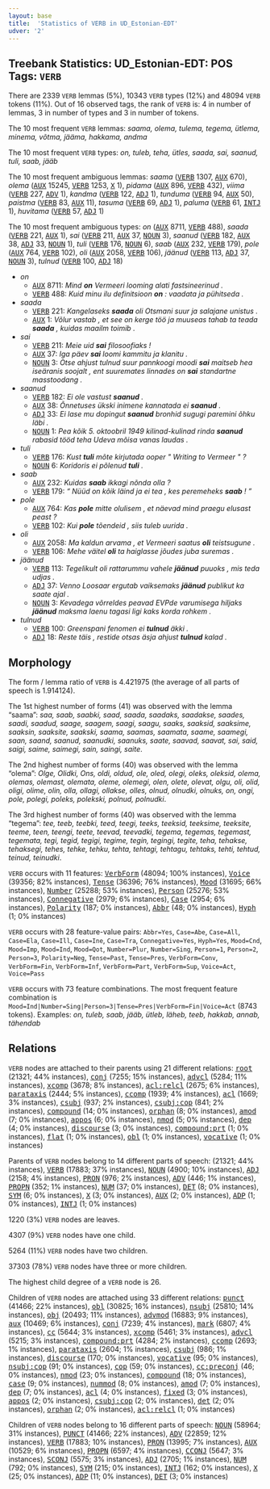 ```yaml
---
layout: base
title:  'Statistics of VERB in UD_Estonian-EDT'
udver: '2'
---
```


## Treebank Statistics: UD_Estonian-EDT: POS Tags: `VERB`

There are 2339 `VERB` lemmas (5%), 10343 `VERB` types (12%) and 48094 `VERB` tokens (11%).
Out of 16 observed tags, the rank of `VERB` is: 4 in number of lemmas, 3 in number of types and 3 in number of tokens.

The 10 most frequent `VERB` lemmas: <em>saama, olema, tulema, tegema, ütlema, minema, võtma, jääma, hakkama, andma</em>

The 10 most frequent `VERB` types:  <em>on, tuleb, teha, ütles, saada, sai, saanud, tuli, saab, jääb</em>

The 10 most frequent ambiguous lemmas: <em>saama</em> (<tt><a href="et_edt-pos-VERB.html">VERB</a></tt> 1307, <tt><a href="et_edt-pos-AUX.html">AUX</a></tt> 670), <em>olema</em> (<tt><a href="et_edt-pos-AUX.html">AUX</a></tt> 15245, <tt><a href="et_edt-pos-VERB.html">VERB</a></tt> 1253, <tt><a href="et_edt-pos-X.html">X</a></tt> 1), <em>pidama</em> (<tt><a href="et_edt-pos-AUX.html">AUX</a></tt> 896, <tt><a href="et_edt-pos-VERB.html">VERB</a></tt> 432), <em>viima</em> (<tt><a href="et_edt-pos-VERB.html">VERB</a></tt> 227, <tt><a href="et_edt-pos-ADV.html">ADV</a></tt> 1), <em>kandma</em> (<tt><a href="et_edt-pos-VERB.html">VERB</a></tt> 122, <tt><a href="et_edt-pos-ADJ.html">ADJ</a></tt> 1), <em>tunduma</em> (<tt><a href="et_edt-pos-VERB.html">VERB</a></tt> 94, <tt><a href="et_edt-pos-AUX.html">AUX</a></tt> 50), <em>paistma</em> (<tt><a href="et_edt-pos-VERB.html">VERB</a></tt> 83, <tt><a href="et_edt-pos-AUX.html">AUX</a></tt> 11), <em>tasuma</em> (<tt><a href="et_edt-pos-VERB.html">VERB</a></tt> 69, <tt><a href="et_edt-pos-ADJ.html">ADJ</a></tt> 1), <em>paluma</em> (<tt><a href="et_edt-pos-VERB.html">VERB</a></tt> 61, <tt><a href="et_edt-pos-INTJ.html">INTJ</a></tt> 1), <em>huvitama</em> (<tt><a href="et_edt-pos-VERB.html">VERB</a></tt> 57, <tt><a href="et_edt-pos-ADJ.html">ADJ</a></tt> 1)

The 10 most frequent ambiguous types:  <em>on</em> (<tt><a href="et_edt-pos-AUX.html">AUX</a></tt> 8711, <tt><a href="et_edt-pos-VERB.html">VERB</a></tt> 488), <em>saada</em> (<tt><a href="et_edt-pos-VERB.html">VERB</a></tt> 221, <tt><a href="et_edt-pos-AUX.html">AUX</a></tt> 1), <em>sai</em> (<tt><a href="et_edt-pos-VERB.html">VERB</a></tt> 211, <tt><a href="et_edt-pos-AUX.html">AUX</a></tt> 37, <tt><a href="et_edt-pos-NOUN.html">NOUN</a></tt> 3), <em>saanud</em> (<tt><a href="et_edt-pos-VERB.html">VERB</a></tt> 182, <tt><a href="et_edt-pos-AUX.html">AUX</a></tt> 38, <tt><a href="et_edt-pos-ADJ.html">ADJ</a></tt> 33, <tt><a href="et_edt-pos-NOUN.html">NOUN</a></tt> 1), <em>tuli</em> (<tt><a href="et_edt-pos-VERB.html">VERB</a></tt> 176, <tt><a href="et_edt-pos-NOUN.html">NOUN</a></tt> 6), <em>saab</em> (<tt><a href="et_edt-pos-AUX.html">AUX</a></tt> 232, <tt><a href="et_edt-pos-VERB.html">VERB</a></tt> 179), <em>pole</em> (<tt><a href="et_edt-pos-AUX.html">AUX</a></tt> 764, <tt><a href="et_edt-pos-VERB.html">VERB</a></tt> 102), <em>oli</em> (<tt><a href="et_edt-pos-AUX.html">AUX</a></tt> 2058, <tt><a href="et_edt-pos-VERB.html">VERB</a></tt> 106), <em>jäänud</em> (<tt><a href="et_edt-pos-VERB.html">VERB</a></tt> 113, <tt><a href="et_edt-pos-ADJ.html">ADJ</a></tt> 37, <tt><a href="et_edt-pos-NOUN.html">NOUN</a></tt> 3), <em>tulnud</em> (<tt><a href="et_edt-pos-VERB.html">VERB</a></tt> 100, <tt><a href="et_edt-pos-ADJ.html">ADJ</a></tt> 18)


* <em>on</em>
  * <tt><a href="et_edt-pos-AUX.html">AUX</a></tt> 8711: <em>Mind <b>on</b> Vermeeri looming alati fastsineerinud .</em>
  * <tt><a href="et_edt-pos-VERB.html">VERB</a></tt> 488: <em>Kuid minu ilu definitsioon <b>on</b> : vaadata ja pühitseda .</em>
* <em>saada</em>
  * <tt><a href="et_edt-pos-VERB.html">VERB</a></tt> 221: <em>Kangelaseks <b>saada</b> oli Otsmani suur ja salajane unistus .</em>
  * <tt><a href="et_edt-pos-AUX.html">AUX</a></tt> 1: <em>Võlur vastab , et see on kerge töö ja muuseas tahab ta teada <b>saada</b> , kuidas maailm toimib .</em>
* <em>sai</em>
  * <tt><a href="et_edt-pos-VERB.html">VERB</a></tt> 211: <em>Meie uid <b>sai</b> filosoofiaks !</em>
  * <tt><a href="et_edt-pos-AUX.html">AUX</a></tt> 37: <em>Iga päev <b>sai</b> loomi kammitu ja klanitu .</em>
  * <tt><a href="et_edt-pos-NOUN.html">NOUN</a></tt> 3: <em>Otse ahjust tulnud suur pannkoogi moodi <b>sai</b> maitseb hea iseäranis soojalt , ent suuremates linnades on <b>sai</b> standartne masstoodang .</em>
* <em>saanud</em>
  * <tt><a href="et_edt-pos-VERB.html">VERB</a></tt> 182: <em>Ei ole vastust <b>saanud</b> .</em>
  * <tt><a href="et_edt-pos-AUX.html">AUX</a></tt> 38: <em>Õnnetuses ükski inimene kannatada ei <b>saanud</b> .</em>
  * <tt><a href="et_edt-pos-ADJ.html">ADJ</a></tt> 33: <em>Ei lase mu dopingut <b>saanud</b> bronhid sugugi paremini õhku läbi .</em>
  * <tt><a href="et_edt-pos-NOUN.html">NOUN</a></tt> 1: <em>Pea kõik 5. oktoobril 1949 kilinad-kulinad rinda <b>saanud</b> rabasid tööd teha Udeva mõisa vanas laudas .</em>
* <em>tuli</em>
  * <tt><a href="et_edt-pos-VERB.html">VERB</a></tt> 176: <em>Kust <b>tuli</b> mõte kirjutada ooper " Writing to Vermeer " ?</em>
  * <tt><a href="et_edt-pos-NOUN.html">NOUN</a></tt> 6: <em>Koridoris ei põlenud <b>tuli</b> .</em>
* <em>saab</em>
  * <tt><a href="et_edt-pos-AUX.html">AUX</a></tt> 232: <em>Kuidas <b>saab</b> ikkagi nõnda olla ?</em>
  * <tt><a href="et_edt-pos-VERB.html">VERB</a></tt> 179: <em>“ Nüüd on kõik läind ja ei tea , kes peremeheks <b>saab</b> ! ”</em>
* <em>pole</em>
  * <tt><a href="et_edt-pos-AUX.html">AUX</a></tt> 764: <em>Kas <b>pole</b> mitte olulisem , et näevad mind praegu elusast peast ?</em>
  * <tt><a href="et_edt-pos-VERB.html">VERB</a></tt> 102: <em>Kui <b>pole</b> tõendeid , siis tuleb uurida .</em>
* <em>oli</em>
  * <tt><a href="et_edt-pos-AUX.html">AUX</a></tt> 2058: <em>Ma kaldun arvama , et Vermeeri saatus <b>oli</b> teistsugune .</em>
  * <tt><a href="et_edt-pos-VERB.html">VERB</a></tt> 106: <em>Mehe väitel <b>oli</b> ta haiglasse jõudes juba suremas .</em>
* <em>jäänud</em>
  * <tt><a href="et_edt-pos-VERB.html">VERB</a></tt> 113: <em>Tegelikult oli rattarummu vahele <b>jäänud</b> puuoks , mis teda udjas .</em>
  * <tt><a href="et_edt-pos-ADJ.html">ADJ</a></tt> 37: <em>Venno Loosaar ergutab vaiksemaks <b>jäänud</b> publikut ka saate ajal .</em>
  * <tt><a href="et_edt-pos-NOUN.html">NOUN</a></tt> 3: <em>Kevadega võrreldes peavad EVPde varumisega hiljaks <b>jäänud</b> maksma laenu tagasi ligi kaks korda rohkem .</em>
* <em>tulnud</em>
  * <tt><a href="et_edt-pos-VERB.html">VERB</a></tt> 100: <em>Greenspani fenomen ei <b>tulnud</b> äkki .</em>
  * <tt><a href="et_edt-pos-ADJ.html">ADJ</a></tt> 18: <em>Reste täis , restide otsas äsja ahjust <b>tulnud</b> kalad .</em>

## Morphology

The form / lemma ratio of `VERB` is 4.421975 (the average of all parts of speech is 1.914124).

The 1st highest number of forms (41) was observed with the lemma “saama”: <em>saa, saab, saabki, saad, saada, saadaks, saadakse, saades, saadi, saadud, saage, saagem, saagi, saagu, saaks, saaksid, saaksime, saaksin, saaksite, saakski, saama, saamas, saamata, saame, saamegi, saan, saand, saanud, saanudki, saanuks, saate, saavad, saavat, sai, said, saigi, saime, saimegi, sain, saingi, saite</em>.

The 2nd highest number of forms (40) was observed with the lemma “olema”: <em>Olge, Olidki, Ons, oldi, oldud, ole, oled, olegi, oleks, oleksid, olema, olemas, olemast, olemata, oleme, olemegi, olen, olete, olevat, olgu, oli, olid, oligi, olime, olin, olla, ollagi, ollakse, olles, olnud, olnudki, olnuks, on, ongi, pole, polegi, poleks, polekski, polnud, polnudki</em>.

The 3rd highest number of forms (40) was observed with the lemma “tegema”: <em>tee, teeb, teebki, teed, teegi, teeks, teeksid, teeksime, teeksite, teeme, teen, teengi, teete, teevad, teevadki, tegema, tegemas, tegemast, tegemata, tegi, tegid, tegigi, tegime, tegin, tegingi, tegite, teha, tehakse, tehaksegi, tehes, tehke, tehku, tehta, tehtagi, tehtagu, tehtaks, tehti, tehtud, teinud, teinudki</em>.

`VERB` occurs with 11 features: <tt><a href="et_edt-feat-VerbForm.html">VerbForm</a></tt> (48094; 100% instances), <tt><a href="et_edt-feat-Voice.html">Voice</a></tt> (39356; 82% instances), <tt><a href="et_edt-feat-Tense.html">Tense</a></tt> (36396; 76% instances), <tt><a href="et_edt-feat-Mood.html">Mood</a></tt> (31695; 66% instances), <tt><a href="et_edt-feat-Number.html">Number</a></tt> (25288; 53% instances), <tt><a href="et_edt-feat-Person.html">Person</a></tt> (25276; 53% instances), <tt><a href="et_edt-feat-Connegative.html">Connegative</a></tt> (2979; 6% instances), <tt><a href="et_edt-feat-Case.html">Case</a></tt> (2954; 6% instances), <tt><a href="et_edt-feat-Polarity.html">Polarity</a></tt> (187; 0% instances), <tt><a href="et_edt-feat-Abbr.html">Abbr</a></tt> (48; 0% instances), <tt><a href="et_edt-feat-Hyph.html">Hyph</a></tt> (1; 0% instances)

`VERB` occurs with 28 feature-value pairs: `Abbr=Yes`, `Case=Abe`, `Case=All`, `Case=Ela`, `Case=Ill`, `Case=Ine`, `Case=Tra`, `Connegative=Yes`, `Hyph=Yes`, `Mood=Cnd`, `Mood=Imp`, `Mood=Ind`, `Mood=Qot`, `Number=Plur`, `Number=Sing`, `Person=1`, `Person=2`, `Person=3`, `Polarity=Neg`, `Tense=Past`, `Tense=Pres`, `VerbForm=Conv`, `VerbForm=Fin`, `VerbForm=Inf`, `VerbForm=Part`, `VerbForm=Sup`, `Voice=Act`, `Voice=Pass`

`VERB` occurs with 73 feature combinations.
The most frequent feature combination is `Mood=Ind|Number=Sing|Person=3|Tense=Pres|VerbForm=Fin|Voice=Act` (8743 tokens).
Examples: <em>on, tuleb, saab, jääb, ütleb, läheb, teeb, hakkab, annab, tähendab</em>


## Relations

`VERB` nodes are attached to their parents using 21 different relations: <tt><a href="et_edt-dep-root.html">root</a></tt> (21321; 44% instances), <tt><a href="et_edt-dep-conj.html">conj</a></tt> (7255; 15% instances), <tt><a href="et_edt-dep-advcl.html">advcl</a></tt> (5284; 11% instances), <tt><a href="et_edt-dep-xcomp.html">xcomp</a></tt> (3678; 8% instances), <tt><a href="et_edt-dep-acl-relcl.html">acl:relcl</a></tt> (2675; 6% instances), <tt><a href="et_edt-dep-parataxis.html">parataxis</a></tt> (2444; 5% instances), <tt><a href="et_edt-dep-ccomp.html">ccomp</a></tt> (1939; 4% instances), <tt><a href="et_edt-dep-acl.html">acl</a></tt> (1669; 3% instances), <tt><a href="et_edt-dep-csubj.html">csubj</a></tt> (937; 2% instances), <tt><a href="et_edt-dep-csubj-cop.html">csubj:cop</a></tt> (841; 2% instances), <tt><a href="et_edt-dep-compound.html">compound</a></tt> (14; 0% instances), <tt><a href="et_edt-dep-orphan.html">orphan</a></tt> (8; 0% instances), <tt><a href="et_edt-dep-amod.html">amod</a></tt> (7; 0% instances), <tt><a href="et_edt-dep-appos.html">appos</a></tt> (6; 0% instances), <tt><a href="et_edt-dep-nmod.html">nmod</a></tt> (5; 0% instances), <tt><a href="et_edt-dep-dep.html">dep</a></tt> (4; 0% instances), <tt><a href="et_edt-dep-discourse.html">discourse</a></tt> (3; 0% instances), <tt><a href="et_edt-dep-compound-prt.html">compound:prt</a></tt> (1; 0% instances), <tt><a href="et_edt-dep-flat.html">flat</a></tt> (1; 0% instances), <tt><a href="et_edt-dep-obl.html">obl</a></tt> (1; 0% instances), <tt><a href="et_edt-dep-vocative.html">vocative</a></tt> (1; 0% instances)

Parents of `VERB` nodes belong to 14 different parts of speech:  (21321; 44% instances), <tt><a href="et_edt-pos-VERB.html">VERB</a></tt> (17883; 37% instances), <tt><a href="et_edt-pos-NOUN.html">NOUN</a></tt> (4900; 10% instances), <tt><a href="et_edt-pos-ADJ.html">ADJ</a></tt> (2158; 4% instances), <tt><a href="et_edt-pos-PRON.html">PRON</a></tt> (976; 2% instances), <tt><a href="et_edt-pos-ADV.html">ADV</a></tt> (446; 1% instances), <tt><a href="et_edt-pos-PROPN.html">PROPN</a></tt> (352; 1% instances), <tt><a href="et_edt-pos-NUM.html">NUM</a></tt> (37; 0% instances), <tt><a href="et_edt-pos-DET.html">DET</a></tt> (8; 0% instances), <tt><a href="et_edt-pos-SYM.html">SYM</a></tt> (6; 0% instances), <tt><a href="et_edt-pos-X.html">X</a></tt> (3; 0% instances), <tt><a href="et_edt-pos-AUX.html">AUX</a></tt> (2; 0% instances), <tt><a href="et_edt-pos-ADP.html">ADP</a></tt> (1; 0% instances), <tt><a href="et_edt-pos-INTJ.html">INTJ</a></tt> (1; 0% instances)

1220 (3%) `VERB` nodes are leaves.

4307 (9%) `VERB` nodes have one child.

5264 (11%) `VERB` nodes have two children.

37303 (78%) `VERB` nodes have three or more children.

The highest child degree of a `VERB` node is 26.

Children of `VERB` nodes are attached using 33 different relations: <tt><a href="et_edt-dep-punct.html">punct</a></tt> (41466; 22% instances), <tt><a href="et_edt-dep-obl.html">obl</a></tt> (30825; 16% instances), <tt><a href="et_edt-dep-nsubj.html">nsubj</a></tt> (25810; 14% instances), <tt><a href="et_edt-dep-obj.html">obj</a></tt> (20493; 11% instances), <tt><a href="et_edt-dep-advmod.html">advmod</a></tt> (16883; 9% instances), <tt><a href="et_edt-dep-aux.html">aux</a></tt> (10469; 6% instances), <tt><a href="et_edt-dep-conj.html">conj</a></tt> (7239; 4% instances), <tt><a href="et_edt-dep-mark.html">mark</a></tt> (6807; 4% instances), <tt><a href="et_edt-dep-cc.html">cc</a></tt> (5644; 3% instances), <tt><a href="et_edt-dep-xcomp.html">xcomp</a></tt> (5461; 3% instances), <tt><a href="et_edt-dep-advcl.html">advcl</a></tt> (5215; 3% instances), <tt><a href="et_edt-dep-compound-prt.html">compound:prt</a></tt> (4284; 2% instances), <tt><a href="et_edt-dep-ccomp.html">ccomp</a></tt> (2693; 1% instances), <tt><a href="et_edt-dep-parataxis.html">parataxis</a></tt> (2604; 1% instances), <tt><a href="et_edt-dep-csubj.html">csubj</a></tt> (986; 1% instances), <tt><a href="et_edt-dep-discourse.html">discourse</a></tt> (170; 0% instances), <tt><a href="et_edt-dep-vocative.html">vocative</a></tt> (95; 0% instances), <tt><a href="et_edt-dep-nsubj-cop.html">nsubj:cop</a></tt> (91; 0% instances), <tt><a href="et_edt-dep-cop.html">cop</a></tt> (59; 0% instances), <tt><a href="et_edt-dep-cc-preconj.html">cc:preconj</a></tt> (46; 0% instances), <tt><a href="et_edt-dep-nmod.html">nmod</a></tt> (23; 0% instances), <tt><a href="et_edt-dep-compound.html">compound</a></tt> (18; 0% instances), <tt><a href="et_edt-dep-case.html">case</a></tt> (9; 0% instances), <tt><a href="et_edt-dep-nummod.html">nummod</a></tt> (8; 0% instances), <tt><a href="et_edt-dep-amod.html">amod</a></tt> (7; 0% instances), <tt><a href="et_edt-dep-dep.html">dep</a></tt> (7; 0% instances), <tt><a href="et_edt-dep-acl.html">acl</a></tt> (4; 0% instances), <tt><a href="et_edt-dep-fixed.html">fixed</a></tt> (3; 0% instances), <tt><a href="et_edt-dep-appos.html">appos</a></tt> (2; 0% instances), <tt><a href="et_edt-dep-csubj-cop.html">csubj:cop</a></tt> (2; 0% instances), <tt><a href="et_edt-dep-det.html">det</a></tt> (2; 0% instances), <tt><a href="et_edt-dep-orphan.html">orphan</a></tt> (2; 0% instances), <tt><a href="et_edt-dep-acl-relcl.html">acl:relcl</a></tt> (1; 0% instances)

Children of `VERB` nodes belong to 16 different parts of speech: <tt><a href="et_edt-pos-NOUN.html">NOUN</a></tt> (58964; 31% instances), <tt><a href="et_edt-pos-PUNCT.html">PUNCT</a></tt> (41466; 22% instances), <tt><a href="et_edt-pos-ADV.html">ADV</a></tt> (22859; 12% instances), <tt><a href="et_edt-pos-VERB.html">VERB</a></tt> (17883; 10% instances), <tt><a href="et_edt-pos-PRON.html">PRON</a></tt> (13995; 7% instances), <tt><a href="et_edt-pos-AUX.html">AUX</a></tt> (10529; 6% instances), <tt><a href="et_edt-pos-PROPN.html">PROPN</a></tt> (6597; 4% instances), <tt><a href="et_edt-pos-CCONJ.html">CCONJ</a></tt> (5647; 3% instances), <tt><a href="et_edt-pos-SCONJ.html">SCONJ</a></tt> (5575; 3% instances), <tt><a href="et_edt-pos-ADJ.html">ADJ</a></tt> (2705; 1% instances), <tt><a href="et_edt-pos-NUM.html">NUM</a></tt> (792; 0% instances), <tt><a href="et_edt-pos-SYM.html">SYM</a></tt> (215; 0% instances), <tt><a href="et_edt-pos-INTJ.html">INTJ</a></tt> (162; 0% instances), <tt><a href="et_edt-pos-X.html">X</a></tt> (25; 0% instances), <tt><a href="et_edt-pos-ADP.html">ADP</a></tt> (11; 0% instances), <tt><a href="et_edt-pos-DET.html">DET</a></tt> (3; 0% instances)

